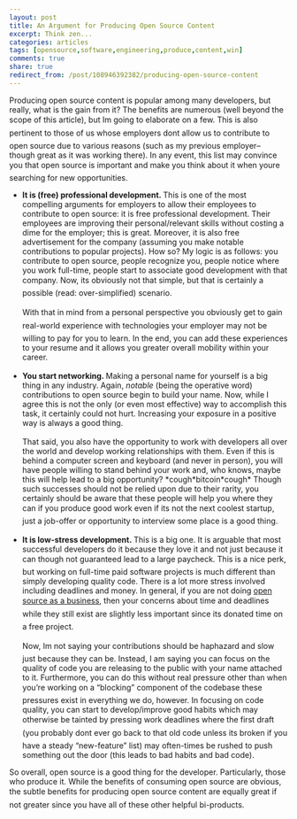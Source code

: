 ```yaml
---
layout: post
title: An Argument for Producing Open Source Content
excerpt: Think zen...
categories: articles
tags: [opensource,software,engineering,produce,content,win]
comments: true
share: true
redirect_from: /post/108946392382/producing-open-source-content
---
```


<p>Producing open source content is popular among many developers, but really, what is the gain from it? The benefits are numerous (well beyond the scope of this article), but Im going to elaborate on a few. This is also pertinent to those of us whose employers dont allow us to contribute to open source due to various reasons (such as my previous employer&ndash; though great as it was working there). In any event, this list may convince you that open source is important and make you think about it when youre searching for new opportunities.</p>
<ul><li><b>It is (free) professional development. </b>This is one of the most compelling arguments for employers to allow their employees to contribute to open source: it is free professional development. Their employees are improving their personal/relevant skills without costing a dime for the employer; this is great. Moreover, it is also free advertisement for the company (assuming you make notable contributions to popular projects). How so? My logic is as follows: you contribute to open source, people recognize you, people notice where you work full-time, people start to associate good development with that company. Now, its obviously not that simple, but that is certainly a possible (read: over-simplified) scenario. <br/><br/>With that in mind from a personal perspective you obviously get to gain real-world experience with technologies your employer may not be willing to pay for you to learn. In the end, you can add these experiences to your resume and it allows you greater overall mobility within your career.<br/><br/></li>
<li><b>You start networking. </b>Making a personal name for yourself is a big thing in any industry. Again, <i>notable </i>(being the operative word) contributions to open source begin to build your name. Now, while I agree this is not the only (or even most effective) way to accomplish this task, it certainly could not hurt. Increasing your exposure in a positive way is always a good thing.<br/><br/>That said, you also have the opportunity to work with developers all over the world and develop working relationships with them. Even if this is behind a computer screen and keyboard (and never in person), you will have people willing to stand behind your work and, who knows, maybe this will help lead to a big opportunity? *cough*bitcoin*cough* Though such successes should not be relied upon due to their rarity, you certainly should be aware that these people will help you where they can if you produce good work even if its not the next coolest startup, just a job-offer or opportunity to interview some place is a good thing.<br/><br/></li>
<li><b>It is low-stress development. </b>This is a big one. It is arguable that most successful developers do it because they love it and not just because it can though not guaranteed lead to a large paycheck. This is a nice perk, but working on full-time paid software projects is much different than simply developing quality code. There is a lot more stress involved including deadlines and money. In general, if you are not doing <a href="http://techcrunch.com/2014/02/13/please-dont-tell-me-you-want-to-be-the-next-red-hat/" target="_blank">open source as a business</a>, then your concerns about time and deadlines while they still exist are slightly less important since its donated time on a free project.<br/><br/>Now, Im not saying your contributions should be haphazard and slow just because they can be. Instead, I am saying you can focus on the quality of code you are releasing to the public with your name attached to it. Furthermore, you can do this without real pressure other than when you&rsquo;re working on a &ldquo;blocking&rdquo; component of the codebase these pressures exist in everything we do, however. In focusing on code quality, you can start to develop/improve good habits which may otherwise be tainted by pressing work deadlines where the first draft (you probably dont ever go back to that old code unless its broken if you have a steady &ldquo;new-feature&rdquo; list) may often-times be rushed to push something out the door (this leads to bad habits and bad code).</li>
</ul><p>So overall, open source is a good thing for the developer. Particularly, those who produce it. While the benefits of consuming open source are obvious, the subtle benefits for producing open source content are equally great if not greater since you have all of these other helpful bi-products. </p>
